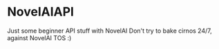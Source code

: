 # NovelAIAPI
Just some beginner API stuff with NovelAI 
Don't try to bake cirnos 24/7, against NovelAI TOS :)
